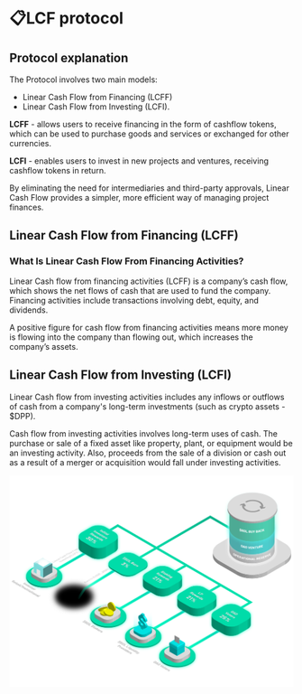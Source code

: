 # 📋LCF protocol
## Protocol explanation

The Protocol involves two main models:

* Linear Cash Flow from Financing (LCFF)
* Linear Cash Flow from Investing (LCFI).

**LCFF** - allows users to receive financing in the form of cashflow tokens, which can be used to purchase goods and services or exchanged for other currencies. 

**LCFI** - enables users to invest in new projects and ventures, receiving cashflow tokens in return. 

By eliminating the need for intermediaries and third-party approvals, Linear Cash Flow provides a simpler, more efficient way of managing project finances. 

## Linear Cash Flow from Financing (LCFF)

### What Is Linear Cash Flow From Financing Activities?

Linear Cash flow from financing activities (LCFF) is a company’s cash flow, which shows the net flows of cash that are used to fund the company. Financing activities include transactions involving debt, equity, and dividends. 

A positive figure for cash flow from financing activities means more money is flowing into the company than flowing out, which increases the company’s assets. 

## Linear Cash Flow from Investing (LCFI)

Linear Cash flow from investing activities includes any inflows or outflows of cash from a company's long-term investments (such as crypto assets - $DPP). 

Cash flow from investing activities involves long-term uses of cash. The purchase or sale of a fixed asset like property, plant, or equipment would be an investing activity. Also, proceeds from the sale of a division or cash out as a result of a merger or acquisition would fall under investing activities. 


![](<../../.gitbook/assets/LCF.png>)
